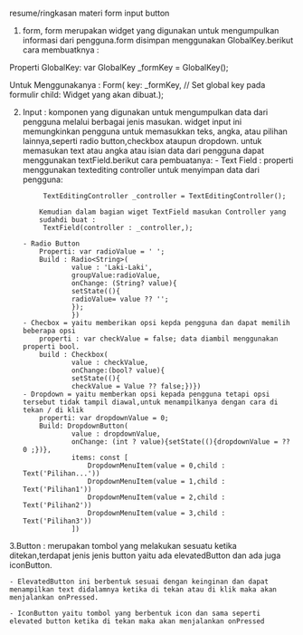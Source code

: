 resume/ringkasan materi form input button

1. form, form merupakan widget yang digunakan untuk mengumpulkan informasi dari pengguna.form disimpan menggunakan GlobalKey<FormState>.berikut cara membuatknya :

Properti GlobalKey:
var GlobalKey<FormState> \_formKey = GlobalKey<FormState>();

Untuk Menggunakanya :
Form(
key: \_formKey, // Set global key pada formulir
child: Widget yang akan dibuat.);

2.  Input : komponen yang digunakan untuk mengumpulkan data dari pengguna melalui berbagai jenis masukan. widget input ini memungkinkan pengguna untuk memasukkan teks, angka, atau pilihan lainnya,seperti radio button,checkbox ataupun dropdown.
    untuk memasukan text atau angka atau isian data dari pengguna dapat menggunakan textField.berikut cara pembuatanya: - Text Field :
    properti menggunakan textediting controller untuk menyimpan data dari pengguna:

        	 TextEditingController _controller = TextEditingController();

        	Kemudian dalam bagian wiget TextField masukan Controller yang
        	sudahdi buat :
        	 TextField(controller : _controller,);

        - Radio Button
        	Properti: var radioValue = ' ';
        	Build : Radio<String>(
        			value : 'Laki-Laki',
        			groupValue:radioValue,
        			onChange: (String? value){
        			setState((){
        			radioValue= value ?? '';
        			});
        			})
        - Checbox = yaitu memberikan opsi kepda pengguna dan dapat memilih beberapa opsi
        	properti : var checkValue = false; data diambil menggunakan properti bool.
        	build : Checkbox(
        			value : checkValue,
        			onChange:(bool? value){
        			setState((){
        			checkValue = Value ?? false;})})
        - Dropdown = yaitu memberkan opsi kepada pengguna tetapi opsi tersebut tidak tampil diawal,untuk menampilkanya dengan cara di tekan / di klik
        	properti: var dropdownValue = 0;
        	Build: DropdownButton(
        			value : dropdownValue,
        			onChange: (int ? value){setState((){dropdownValue = ?? 0 ;})},
        			items: const [
        				DropdownMenuItem(value = 0,child : Text('Pilihan...'))
        				DropdownMenuItem(value = 1,child : Text('Pilihan1'))
        				DropdownMenuItem(value = 2,child : Text('Pilihan2'))
        				DropdownMenuItem(value = 3,child : Text('Pilihan3'))
        			])

3.Button : merupakan tombol yang melakukan sesuatu ketika ditekan,terdapat jenis jenis button yaitu ada elevatedButton dan ada juga iconButton.

    - ElevatedButton ini berbentuk sesuai dengan keinginan dan dapat menampilkan text didalamnya ketika di tekan atau di klik maka akan menjalankan onPressed.

    - IconButton yaitu tombol yang berbentuk icon dan sama seperti elevated button ketika di tekan maka akan menjalankan onPressed
